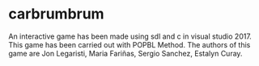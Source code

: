 # carbrumbrum
An interactive game has been made using sdl and c in visual studio 2017. This game has been  carried out with POPBL Method.
The authors of this game are Jon Legaristi, Maria Fariñas, Sergio Sanchez, Estalyn Curay.
